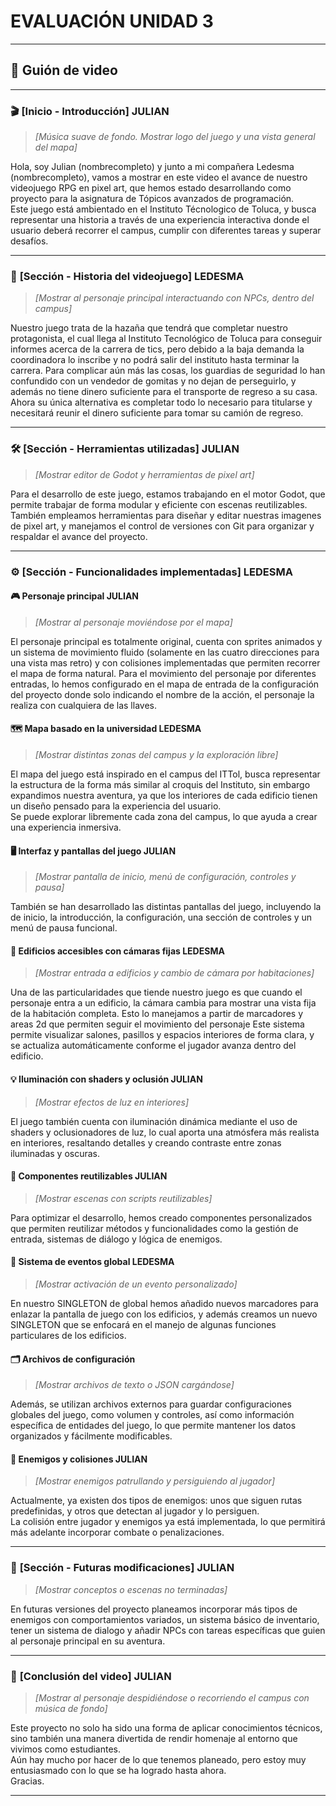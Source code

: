 # EVALUACIÓN UNIDAD 3
---

## 🎤 **Guión de video**
 
---


### 🎬 **[Inicio - Introducción]** JULIAN
> *[Música suave de fondo. Mostrar logo del juego y una vista general del mapa]*

Hola, soy Julian (nombrecompleto) y junto a mi compañera Ledesma (nombrecompleto), vamos a mostrar en este video el avance de nuestro videojuego RPG en pixel art, que hemos estado desarrollando como proyecto para la asignatura de Tópicos avanzados de programación.  
Este juego está ambientado en el Instituto Técnologico de Toluca, y busca representar una historia a través de una experiencia interactiva donde el usuario deberá recorrer el campus, cumplir con diferentes tareas y superar desafíos.

---

### 📖 **[Sección - Historia del videojuego]** LEDESMA
> *[Mostrar al personaje principal interactuando con NPCs, dentro del campus]*

Nuestro juego trata de la hazaña que tendrá que completar nuestro protagonista, el cual llega al Instituto Tecnológico de Toluca para conseguir
informes acerca de la carrera de tics, pero debido a la baja demanda la coordinadora lo inscribe y no podrá salir del instituto hasta terminar la carrera.
Para complicar aún más las cosas, los guardias de seguridad lo han confundido con un vendedor de gomitas y no dejan de perseguirlo,
y además no tiene dinero suficiente para el transporte de regreso a su casa.
Ahora su única alternativa es completar todo lo necesario para titularse y necesitará reunir el dinero suficiente para tomar su camión de regreso.

---

### 🛠️ **[Sección - Herramientas utilizadas]** JULIAN
> *[Mostrar editor de Godot y herramientas de pixel art]*

Para el desarrollo de este juego, estamos trabajando en el motor Godot, que permite trabajar de forma modular y eficiente con escenas reutilizables.  
También empleamos herramientas para diseñar y editar nuestras imagenes de pixel art, y manejamos el control de versiones con Git para organizar y respaldar el avance del proyecto.

---

### ⚙️ **[Sección - Funcionalidades implementadas]** LEDESMA

#### 🎮 Personaje principal JULIAN
> *[Mostrar al personaje moviéndose por el mapa]*

El personaje principal es totalmente original, cuenta con sprites animados y un sistema de movimiento fluido (solamente en las cuatro direcciones para una vista mas retro) y con colisiones implementadas que permiten recorrer el mapa de forma natural.
Para el movimiento del personaje por diferentes entradas, lo hemos configurado en el mapa de entrada de la configuración del proyecto donde solo indicando el nombre de la acción, el personaje la realiza con cualquiera de las llaves.

#### 🗺️ Mapa basado en la universidad LEDESMA
> *[Mostrar distintas zonas del campus y la exploración libre]*

El mapa del juego está inspirado en el campus del ITTol, busca representar la estructura de la forma más similar al croquis del Instituto, sin embargo expandimos nuestra aventura, ya que los interiores de cada edificio tienen un diseño pensado para la experiencia del usuario.  
Se puede explorar libremente cada zona del campus, lo que ayuda a crear una experiencia inmersiva.

#### 🖥️ Interfaz y pantallas del juego JULIAN
> *[Mostrar pantalla de inicio, menú de configuración, controles y pausa]*

También se han desarrollado las distintas pantallas del juego, incluyendo la de inicio, la introducción, la configuración, una sección de controles y un menú de pausa funcional.

#### 🏢 Edificios accesibles con cámaras fijas LEDESMA
> *[Mostrar entrada a edificios y cambio de cámara por habitaciones]*

Una de las particularidades que tiende nuestro juego es que cuando el personaje entra a un edificio, la cámara cambia para mostrar una vista fija de la habitación completa. Esto lo manejamos a partir de marcadores y areas 2d que permiten seguir el movimiento del personaje 
Este sistema permite visualizar salones, pasillos y espacios interiores de forma clara, y se actualiza automáticamente conforme el jugador avanza dentro del edificio.

#### 💡 Iluminación con shaders y oclusión JULIAN
> *[Mostrar efectos de luz en interiores]*

El juego también cuenta con iluminación dinámica mediante el uso de shaders y oclusionadores de luz, lo cual aporta una atmósfera más realista en interiores, resaltando detalles y creando contraste entre zonas iluminadas y oscuras.

#### 🔁 Componentes reutilizables JULIAN
> *[Mostrar escenas con scripts reutilizables]*

Para optimizar el desarrollo, hemos creado componentes personalizados que permiten reutilizar métodos y funcionalidades como la gestión de entrada, sistemas de diálogo y lógica de enemigos.

#### 🧠 Sistema de eventos global LEDESMA
> *[Mostrar activación de un evento personalizado]*

En nuestro SINGLETON de global hemos añadido nuevos marcadores para enlazar la pantalla de juego con los edificios, y además creamos un nuevo SINGLETON que se enfocará en el manejo de algunas funciones particulares de los edificios.


#### 🗂️ Archivos de configuración
> *[Mostrar archivos de texto o JSON cargándose]*

Además, se utilizan archivos externos para guardar configuraciones globales del juego, como volumen y controles, así como información específica de entidades del juego, lo que permite mantener los datos organizados y fácilmente modificables.

#### 👾 Enemigos y colisiones JULIAN
> *[Mostrar enemigos patrullando y persiguiendo al jugador]*

Actualmente, ya existen dos tipos de enemigos: unos que siguen rutas predefinidas, y otros que detectan al jugador y lo persiguen.  
La colisión entre jugador y enemigos ya está implementada, lo que permitirá más adelante incorporar combate o penalizaciones.

---

### 🔮 **[Sección - Futuras modificaciones]** JULIAN
> *[Mostrar conceptos o escenas no terminadas]*

En futuras versiones del proyecto planeamos incorporar más tipos de enemigos con comportamientos variados, un sistema básico de inventario, tener un sistema de dialogo y añadir NPCs con tareas específicas que guien al personaje principal en su aventura.  

---

### 🧾 **[Conclusión del video]** JULIAN
> *[Mostrar al personaje despidiéndose o recorriendo el campus con música de fondo]*

Este proyecto no solo ha sido una forma de aplicar conocimientos técnicos, sino también una manera divertida de rendir homenaje al entorno que vivimos como estudiantes.  
Aún hay mucho por hacer de lo que tenemos planeado, pero estoy muy entusiasmado con lo que se ha logrado hasta ahora.  
Gracias.

---
